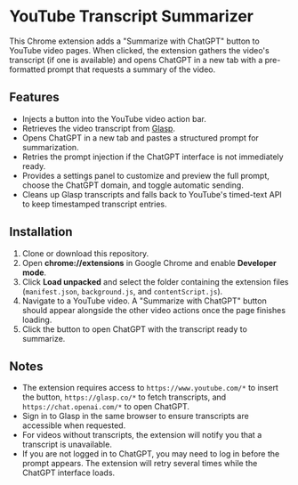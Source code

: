 # YouTube Transcript Summarizer

This Chrome extension adds a "Summarize with ChatGPT" button to YouTube video pages. When clicked, the extension gathers the video's transcript (if one is available) and opens ChatGPT in a new tab with a pre-formatted prompt that requests a summary of the video.

## Features

- Injects a button into the YouTube video action bar.
- Retrieves the video transcript from [Glasp](https://glasp.co/).
- Opens ChatGPT in a new tab and pastes a structured prompt for summarization.
- Retries the prompt injection if the ChatGPT interface is not immediately ready.
- Provides a settings panel to customize and preview the full prompt, choose the ChatGPT domain, and toggle automatic sending.
- Cleans up Glasp transcripts and falls back to YouTube's timed-text API to keep timestamped transcript entries.

## Installation

1. Clone or download this repository.
2. Open **chrome://extensions** in Google Chrome and enable **Developer mode**.
3. Click **Load unpacked** and select the folder containing the extension files (`manifest.json`, `background.js`, and `contentScript.js`).
4. Navigate to a YouTube video. A "Summarize with ChatGPT" button should appear alongside the other video actions once the page finishes loading.
5. Click the button to open ChatGPT with the transcript ready to summarize.

## Notes

- The extension requires access to `https://www.youtube.com/*` to insert the button, `https://glasp.co/*` to fetch transcripts, and `https://chat.openai.com/*` to open ChatGPT.
- Sign in to Glasp in the same browser to ensure transcripts are accessible when requested.
- For videos without transcripts, the extension will notify you that a transcript is unavailable.
- If you are not logged in to ChatGPT, you may need to log in before the prompt appears. The extension will retry several times while the ChatGPT interface loads.
